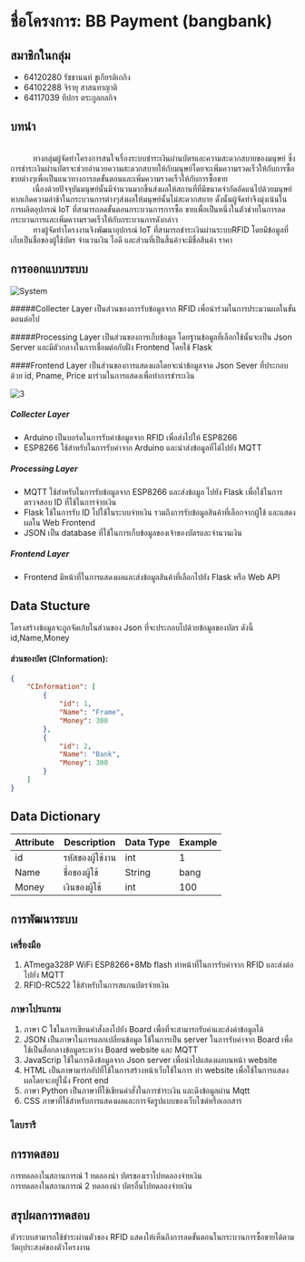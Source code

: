 # ชื่อโครงการ: BB Payment (bangbank)

## สมาชิกในกลุ่ม
- 64120280 รัชชานนท์ ชูเกียรติเถกิง 
- 64102288 จิรายุ สาสนทาญาติ 
- 64117039 ทีปกร ตระกูลกลกิจ

## บทนำ
<br>&nbsp;&nbsp;&nbsp;&nbsp;&nbsp;&nbsp;&nbsp;&nbsp;&nbsp;&nbsp;ทางกลุ่มผู้จัดทำโครงการสนใจเรื่องระบบชำระเงินผ่านบัตรและความสะดวกสบายของมนุษย์ ซึ่งการชำระเงินผ่านบัตรจะช่วยอำนวยความสะดวกสบายให้กับมนุษย์โดยจะเพิ่มความรวดเร็วให้กับการซื้อขายต่างๆเพื่อเป็นแนวทางการลดขั้นตอนและเพิ่มความรวดเร็วให้กับการซื้อขาย
<br>&nbsp;&nbsp;&nbsp;&nbsp;&nbsp;&nbsp;&nbsp;&nbsp;&nbsp;&nbsp;เนื่องด้วยปัจจุบันมนุษย์นั้นมีจำนวนมากขึ้นส่งผลให้สถานที่ที่มีขนาดจำกัดอัดแน่ไปด้วยมนุษย์หากเกิดความล่าช้าในกระบวนการต่างๆส่งผลให้มนุษย์นั้นไม่สะดวกสบาย ดั้งนั้นผู้จัดทำจึงมุ่งเน้นในการผลิตอุปกรณ์ IoT ที่สามารถลดขั้นตอนกระบวนการการซื้อ ขายเพื่อเป็นหนึ่งในตัวช่วยในการลดกระบวนการและเพิ่มความรวดเร็วให้กับกระบวนการดังกล่าว
<br>&nbsp;&nbsp;&nbsp;&nbsp;&nbsp;&nbsp;&nbsp;&nbsp;&nbsp;&nbsp;ทางผู้จัดทำโครงงานจึงพัฒนาอุปกรณ์ IoT ที่สามารถชำระเงินผ่านระบบRFID โดยมีข้อมูลที่เก็บเป็นชื่อของผู้ใช้บัตร จำนวนเงิน ไอดี และส่วนที่เป็นสิ้นค้าจะมีชื่อสินค้า ราคา

## การออกแบบระบบ


![System](https://drive.google.com/uc?id=1Pic7np83KYsHdboHVI8eHc9xhwm-jWYE)

#####Collecter Layer เป็นส่วนของการรับข้อมูลจาก RFID เพื่อนำร่วมในการประมวนผลในขั้นตอนต่อไป

#####Processing Layer เป็นส่วนของการเก็บข้อมูล โดยฐานข้อมูลที่เลือกใช้นั้นจะเป็น Json Server และมีตัวกลางในการเชื่อมต่อกับฝั่ง Frontend โดยใช้ Flask 

####Frontend Layer  เป็นส่วนของการแสดงผลโดยจะนำข้อมูลจาด Json Sever ที่ประกอบด้วย id, Pname, Price มาร่วมในการแสดงเพื่อทำการชำระเงิน


![3](https://github.com/FrameMeRy/miniproject-iot/assets/102577717/d2ee909f-5a3f-4415-8dfb-6d884edb449d)

##### Collecter Layer 
- Arduino เป็นบอร์ดในการรับค่าข้อมูลจาก RFID เพื่อส่งไปให้ ESP8266
- ESP8266 ใช้สำหรับในการรับค่าจาก Arduino และนำส่งข้อมูลที่ได้ไปยัง MQTT
##### Processing Layer
- MQTT ใช้สำหรับในการรับข้อมูลจาก ESP8266 และส่งข้อมูล ไปยัง Flask เพื่อใช้ในการตรวจสอบ ID ที่ใช้ในการจ่ายเงิน
- Flask ใช้ในการรับ ID ไปใช้ในระบบจ่ายเงิน รวมถึงการรับข้อมูลสินค้าที่เลือกจากผู้ใช้ และแสดงผลใน Web Frontend
- JSON เป็น database ที่ใช้ในการเก็บข้อมูลของเจ้าของบัตรและจำนวนเงิน
##### Frontend Layer
- Frontend มีหน้าที่ในการแสดงผลและส่งข้อมูลสินค้าที่เลือกไปยัง Flask หรือ Web API



## Data Stucture
โครงสร้างข้อมูลจะถูกจัดเก้บในส่วนของ Json ที่จะประกอบไปด้วยข้อมูลของบัตร ดังนี้ id,Name,Money 

#### ส่วนของบัตร (CInformation):
```json
{
    "CInformation": [
        {
            "id": 1,
            "Name": "Frame",
            "Money": 300
        },
        {
            "id": 2,
            "Name": "Bank",
            "Money": 300
        }
    ]
}

```

## Data Dictionary

| Attribute | Description | Data Type | Example |
|--------------------|--------------------|--------------------|--------------------|
| id  | รหัสของผู้ใช้งาน  | int   | 1   |
| Name  |  ชื่อของผู้ใช้  | String   | bang   |
| Money  |เงินของผู้ใช้  | int   | 100   |

## การพัฒนาระบบ
### เครื่องมือ 
1) ATmega328P WiFi ESP8266+8Mb flash ทำหน้าที่ในการรับค่าจาก RFID และส่งต่อไปยัง MQTT 
2) RFID-RC522 ใช้สำหรับในการสแกนบัตรจ่ายเงิน


### ภาษาโปรแกรม
1) ภาษา C ใชในการเขียนคำสั่งลงไปยัง Board เพื่อที่จะสามารถรับค่าและส่งค่าข้อมูลได้
2) JSON เป็นภาษาในการแลกเปลี่ยนข้อมูล ใช้ในการเป็น server ในการรับค่าจาก Board เพื่อใช้เป็นสื่อกลางข้อมูลระหว่าง Board website และ MQTT
3) JavaScrip ใช้ในการดึงข้อมูลจาก Json server เพื่อนำไปแสดงผลบนหน้า website 
4) HTML  เป็นภาษามาร์กอัปที่ใช้ในการสร้างหน้าเว็บใช้ในการ ทำ website เพื่อใช้ในการแสดงผลโดยจะอยู่ในั่ง Front end
5) ภาษา Python เป็นภาษาที่ใช้เขียนคำสั่งในการชำระเงิน และดึงข้อมูลผ่าน Mqtt
6) CSS ภาษาที่ใช้สำหรับการแสดงผลและการจัดรูปแบบของเว็บไซต์หรือเอกสาร


### ไลบรารี

## การทดสอบ  

การทดลองในสถานการณ์ 1 ทดลองนำ บัตรของเราไปทดลองจ่ายเงิน <br>
การทดลองในสถานการณ์ 2 ทดลองนำ บัตรอื่นไปทดลองจ่ายเงิน 


## สรุปผลการทดสอบ

ตัวระบบสามารถใช้ชำระผ่านตัวของ RFID แสดงให้เห็นถึงการลดขั้นตอนในกระบวนการซื้อขายได้ตามวัตถุประสงค์ของตัวโครงงาน


